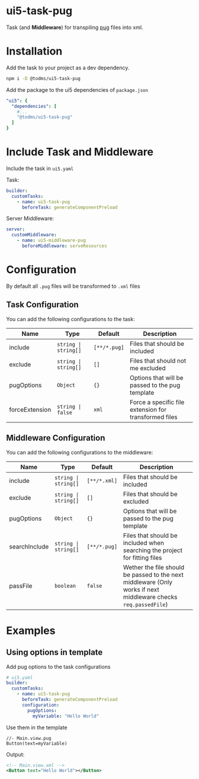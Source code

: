 # ui5-task-pug

Task (and **Middleware**) for transpiling [pug](https://pugjs.org) files into xml.

# Installation

Add the task to your project as a dev dependency.
```sh
npm i -D @todms/ui5-task-pug
```

Add the package to the ui5 dependencies of `package.json`
```yaml
"ui5": {
  "dependencies": [
    #...
    "@todms/ui5-task-pug"
  ]
}
```

# Include Task and Middleware

Include the task in `ui5.yaml`

Task:

```yaml
builder:
  customTasks:
    - name: ui5-task-pug
      beforeTask: generateComponentPreload
```

Server Middleware:

```yaml
server:
  customMiddleware:
    - name: ui5-middleware-pug
      beforeMiddleware: serveResources
```

# Configuration

By default all `.pug` files will be transformed to `.xml` files

## Task Configuration

You can add the following configurations to the task:

| Name           | Type                 | Default                        | Description                                           |
| -------------- | -------------------- | ------------------------------ | ----------------------------------------------------- |
| include        | `string \| string[]` | `[**/*.pug]`                   | Files that should be included                         |
| exclude        | `string \| string[]` | `[]`                           | Files that should not me excluded                     |
| pugOptions     | `Object`             | `{}`                           | Options that will be passed to the pug template       |
| forceExtension | `string \| false`    | `xml`                          | Force a specific file extension for transformed files |

## Middleware Configuration

You can add the following configurations to the middleware:

| Name          | Type                 | Default                        | Description                                                                                                     |
| ------------- | -------------------- | ------------------------------ | --------------------------------------------------------------------------------------------------------------- |
| include       | `string \| string[]` | `[**/*.xml]`                   | Files that should be included                                                                                   |
| exclude       | `string \| string[]` | `[]`                           | Files that should be excluded                                                                                   |
| pugOptions    | `Object`             | `{}`                           | Options that will be passed to the pug template                                                                 |
| searchInclude | `string \| string[]` | `[**/*.pug]`                   | Files that should be included when searching the project for fitting files                                      |
| passFile      | `boolean`            | `false`                        | Wether the file should be passed to the next middleware (Only works if next middleware checks `req.passedFile`) |

# Examples

## Using options in template
Add pug options to the task configurations
```yaml
# ui5.yaml
builder:
  customTasks:
    - name: ui5-task-pug
      beforeTask: generateComponentPreload
      configuration:
        pugOptions:
          myVariable: "Hello World"
```

Use them in the template
```pug
//- Main.view.pug
Button(text=myVariable)
```

Output:
```xml
<!-- Main.view.xml -->
<Button text="Hello World"></Button>
```